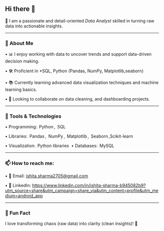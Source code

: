 ## Hi there 👋

🎯 I am a passionate and detail-oriented *Data Analyst* skilled in turning raw data into actionable insights.

---

### 🚀 About Me
•⁠  ⁠📊 I enjoy working with data to uncover trends and support data-driven decision making.

•⁠  ⁠🛠️ Proficient in *SQL, Python (Pandas, NumPy, Matplotlib,seaborn)

•⁠  ⁠📚 Currently learning advanced data visualization techniques and machine learning basics.

•⁠  ⁠🤝 Looking to collaborate on data cleaning,  and dashboarding projects.


---

### 🔧 Tools & Technologies
•⁠  ⁠Programming: ⁠ Python ⁠, ⁠ SQL  ⁠

•⁠  ⁠Libraries: ⁠ Pandas ⁠, ⁠ NumPy ⁠, ⁠ Matplotlib ⁠, ⁠ Seaborn ⁠,Scikit-learn

•⁠  ⁠Visualization: ⁠ Python libraries
⁠
•⁠  ⁠Databases: ⁠ MySQL ⁠

---

### 📫 How to reach me:
•⁠  ⁠📧 Email: ishita.sharma2705@gmail.com

•⁠  ⁠💼 LinkedIn: https://www.linkedin.com/in/ishita-sharma-b945082b9?utm_source=share&utm_campaign=share_via&utm_content=profile&utm_medium=android_app

---

### 📌 Fun Fact
I love transforming chaos (raw data) into clarity (clean insights)! 🌟
